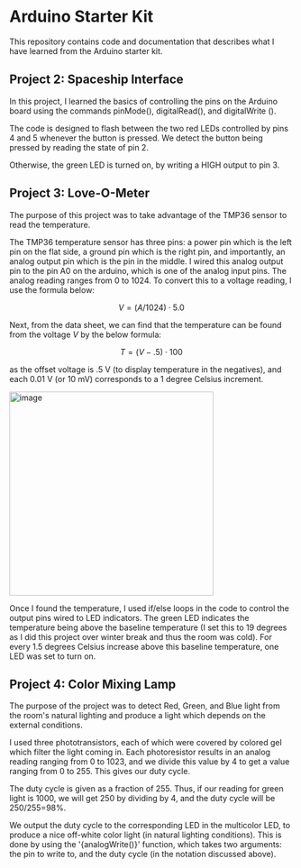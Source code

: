 # Arduino Starter Kit
This repository contains code and documentation that describes what I have learned from the Arduino starter kit.

## Project 2: Spaceship Interface

In this project, I learned the basics of controlling the pins on the Arduino board using the commands pinMode(), digitalRead(), and digitalWrite ().

The code is designed to flash between the two red LEDs controlled by pins 4 and 5 whenever the button is pressed. We detect the button being pressed by reading the state of pin 2.

Otherwise, the green LED is turned on, by writing a HIGH output to pin 3.

## Project 3: Love-O-Meter

The purpose of this project was to take advantage of the TMP36 sensor to read the temperature.

The TMP36 temperature sensor has three pins: a power pin which is the left pin on the flat side, a ground pin which is the right pin, and importantly, an analog output pin which is the pin in the middle. I wired this analog output pin to the pin A0 on the arduino, which is one of the analog input pins. The analog reading ranges from 0 to 1024. To convert this to a voltage reading, I use the formula below:

$$V = (A/1024) \cdot 5.0$$

Next, from the data sheet, we can find that the temperature can be found from the voltage $V$ by the below formula:

$$T = (V-.5)\cdot100$$

as the offset voltage is .5 V (to display temperature in the negatives), and each 0.01 V (or 10 mV) corresponds to a 1 degree Celsius increment.

<img width="362" alt="image" src="https://github.com/4439-A1/Arduino_Starter/assets/84205848/ce2b0136-da1e-4bd6-80b3-06184b718891">

Once I found the temperature, I used if/else loops in the code to control the output pins wired to LED indicators. The green LED indicates the temperature being above the baseline temperature (I set this to 19 degrees as I did this project over winter break and thus the room was cold). For every 1.5 degrees Celsius increase above this baseline temperature, one LED was set to turn on.

## Project 4: Color Mixing Lamp

The purpose of the project was to detect Red, Green, and Blue light from the room's natural lighting and produce a light which depends on the external conditions.

I used three phototransistors, each of which were covered by colored gel which filter the light coming in. Each photoresistor results in an analog reading ranging from 0 to 1023, and we divide this value by 4 to get a value ranging from 0 to 255. This gives our duty cycle.

The duty cycle is given as a fraction of 255. Thus, if our reading for green light is 1000, we will get 250 by dividing by 4, and the duty cycle will be 250/255=98%.

We output the duty cycle to the corresponding LED in the multicolor LED, to produce a nice off-white color light (in natural lighting conditions). This is done by using the '{analogWrite()}' function, which takes two arguments: the pin to write to, and the duty cycle (in the notation discussed above).
